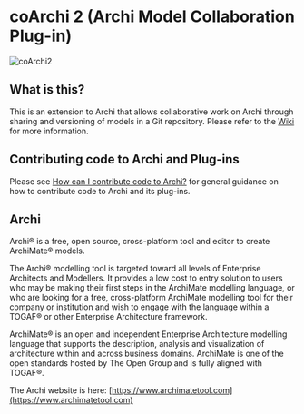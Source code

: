 # coArchi 2 (Archi Model Collaboration Plug-in)

<img alt="coArchi2" src="https://github.com/user-attachments/assets/345b19fc-fb18-4ff2-936d-7e89f3ce8e65" />

## What is this?
This is an extension to Archi that allows collaborative work on Archi through sharing and versioning of models in a Git repository. Please refer to the [Wiki](https://github.com/archimatetool/archi-modelrepository-plugin2/wiki) for more information.

## Contributing code to Archi and Plug-ins

Please see [How can I contribute code to Archi?](https://github.com/archimatetool/archi/wiki/How-can-I-contribute-code-to-Archi%3F) for general guidance on how to contribute code to Archi and its plug-ins.

## Archi
Archi® is a free, open source, cross-platform tool and editor to create ArchiMate® models.

The Archi® modelling tool is targeted toward all levels of Enterprise Architects and Modellers. It provides a low cost to entry solution to users who may be making their first steps in the ArchiMate modelling language, or who are looking for a free, cross-platform ArchiMate modelling tool for their company or institution and wish to engage with the language within a TOGAF® or other Enterprise Architecture framework.

ArchiMate® is an open and independent Enterprise Architecture modelling language that supports the description, analysis and visualization of architecture within and across business domains. ArchiMate is one of the open standards hosted by The Open Group and is fully aligned with TOGAF®.

The Archi website is here: [https://www.archimatetool.com](https://www.archimatetool.com)
